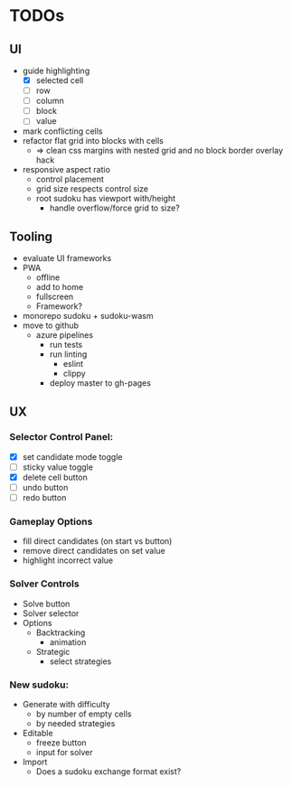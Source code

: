 # TODOs

## UI
- guide highlighting
  - [X] selected cell
  - [ ] row
  - [ ] column
  - [ ] block
  - [ ] value
- mark conflicting cells
- refactor flat grid into blocks with cells
  - => clean css margins with nested grid and no block border overlay hack
- responsive aspect ratio
  - control placement
  - grid size respects control size
  - root sudoku has viewport with/height
    - handle overflow/force grid to size?

## Tooling
- evaluate UI frameworks
- PWA
  - offline
  - add to home
  - fullscreen
  - Framework?
- monorepo sudoku + sudoku-wasm
- move to github
  - azure pipelines
    - run tests
    - run linting
      - eslint
      - clippy
    - deploy master to gh-pages

## UX

### Selector Control Panel:
- [X] set candidate mode toggle
- [ ] sticky value toggle
- [X] delete cell button
- [ ] undo button
- [ ] redo button
### Gameplay Options
- fill direct candidates (on start vs button)
- remove direct candidates on set value
- highlight incorrect value
### Solver Controls
- Solve button
- Solver selector
- Options
  - Backtracking
    - animation
  - Strategic
    - select strategies
### New sudoku:
- Generate with difficulty
  - by number of empty cells
  - by needed strategies
- Editable
  - freeze button
  - input for solver
- Import
  - Does a sudoku exchange format exist?
